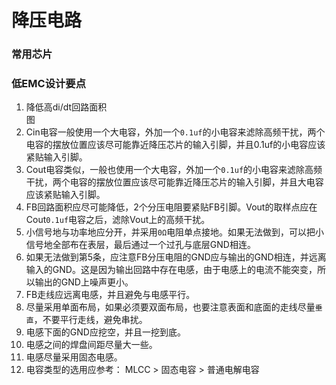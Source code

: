 # 降压电路
### 常用芯片

### 低EMC设计要点
1. 降低高di/dt回路面积  
图
2. Cin电容一般使用一个大电容，外加一个`0.1uf`的小电容来滤除高频干扰，两个电容的摆放位置应该尽可能靠近降压芯片的输入引脚，并且0.1uf的小电容应该紧贴输入引脚。
3. Cout电容类似，一般也使用一个大电容，外加一个`0.1uf`的小电容来滤除高频干扰，两个电容的摆放位置应该尽可能靠近降压芯片的输入引脚，并且大电容应该紧贴输入引脚。
4. FB回路面积应尽可能降低，2个分压电阻要紧贴FB引脚。Vout的取样点应在Cout`0.1uf`电容之后，滤除Vout上的高频干扰。
5. 小信号地与功率地应分开，并采用`0Ω`电阻单点接地。如果无法做到，可以把小信号地全部布在表层，最后通过一个过孔与底层GND相连。
6. 如果无法做到第5条，应注意FB分压电阻的GND应与输出的GND相连，并远离输入的GND。这是因为输出回路中存在电感，由于电感上的电流不能突变，所以输出的GND上噪声更小。
7. FB走线应远离电感，并且避免与电感平行。
8. 尽量采用单面布局，如果必须要双面布局，也要注意表面和底面的走线尽量`垂直`，不要平行走线，避免串扰。
9. 电感下面的GND应挖空，并且一挖到底。
10. 电感之间的焊盘间距尽量大一些。
11. 电感尽量采用固态电感。
12. 电容类型的选用应参考： MLCC > 固态电容 > 普通电解电容
